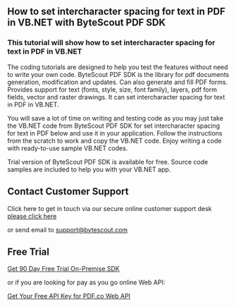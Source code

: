 ## How to set intercharacter spacing for text in PDF in VB.NET with ByteScout PDF SDK

### This tutorial will show how to set intercharacter spacing for text in PDF in VB.NET

The coding tutorials are designed to help you test the features without need to write your own code. ByteScout PDF SDK is the library for pdf documents generation, modification and updates. Can also generate and fill PDF forms. Provides support for text (fonts, style, size, font family), layers, pdf form fields, vector and raster drawings. It can set intercharacter spacing for text in PDF in VB.NET.

You will save a lot of time on writing and testing code as you may just take the VB.NET code from ByteScout PDF SDK for set intercharacter spacing for text in PDF below and use it in your application. Follow the instructions from the scratch to work and copy the VB.NET code. Enjoy writing a code with ready-to-use sample VB.NET codes.

Trial version of ByteScout PDF SDK is available for free. Source code samples are included to help you with your VB.NET app.

## Contact Customer Support

Click here to get in touch via our secure online customer support desk [please click here](https://bytescout.zendesk.com/hc/en-us/requests/new?subject=ByteScout%20PDF%20SDK%20Question)

or send email to [support@bytescout.com](mailto:support@bytescout.com?subject=ByteScout%20PDF%20SDK%20Question) 

## Free Trial

[Get 90 Day Free Trial On-Premise SDK](https://bytescout.com/download/web-installer?utm_source=github-readme)

or if you are looking for pay as you go online Web API:

[Get Your Free API Key for PDF.co Web API](https://pdf.co/documentation/api?utm_source=github-readme)